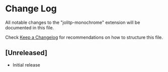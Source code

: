 # Change Log

All notable changes to the "jolitp-monochrome" extension will be documented in this file.

Check [Keep a Changelog](http://keepachangelog.com/) for recommendations on how to structure this file.

## [Unreleased]

- Initial release
